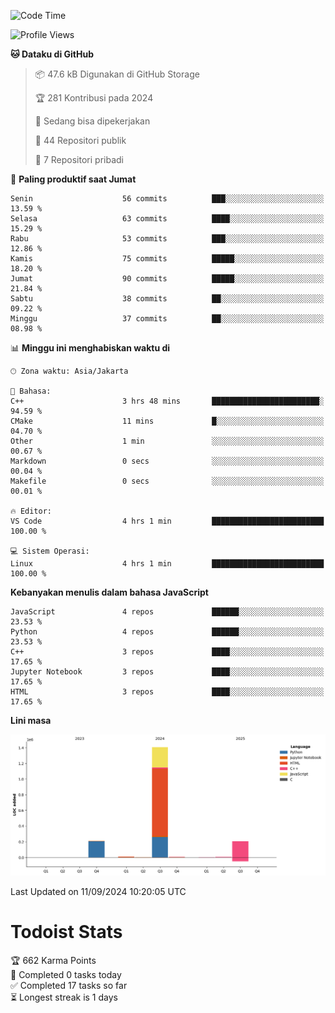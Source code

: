 <!--START_SECTION:waka-->
![Code Time](http://img.shields.io/badge/Code%20Time-34%20hrs%2030%20mins-blue)

![Profile Views](http://img.shields.io/badge/Profil%20dilihat-6-blue)

**🐱 Dataku di GitHub** 

> 📦 47.6 kB Digunakan di GitHub Storage 
 > 
> 🏆 281 Kontribusi pada 2024
 > 
> 💼 Sedang bisa dipekerjakan
 > 
> 📜 44 Repositori publik 
 > 
> 🔑 7 Repositori pribadi 
 > 
📅 **Paling produktif saat Jumat** 

```text
Senin                    56 commits          ███░░░░░░░░░░░░░░░░░░░░░░   13.59 % 
Selasa                   63 commits          ████░░░░░░░░░░░░░░░░░░░░░   15.29 % 
Rabu                     53 commits          ███░░░░░░░░░░░░░░░░░░░░░░   12.86 % 
Kamis                    75 commits          █████░░░░░░░░░░░░░░░░░░░░   18.20 % 
Jumat                    90 commits          █████░░░░░░░░░░░░░░░░░░░░   21.84 % 
Sabtu                    38 commits          ██░░░░░░░░░░░░░░░░░░░░░░░   09.22 % 
Minggu                   37 commits          ██░░░░░░░░░░░░░░░░░░░░░░░   08.98 % 
```


📊 **Minggu ini menghabiskan waktu di** 

```text
🕑︎ Zona waktu: Asia/Jakarta

💬 Bahasa: 
C++                      3 hrs 48 mins       ████████████████████████░   94.59 % 
CMake                    11 mins             █░░░░░░░░░░░░░░░░░░░░░░░░   04.70 % 
Other                    1 min               ░░░░░░░░░░░░░░░░░░░░░░░░░   00.67 % 
Markdown                 0 secs              ░░░░░░░░░░░░░░░░░░░░░░░░░   00.04 % 
Makefile                 0 secs              ░░░░░░░░░░░░░░░░░░░░░░░░░   00.01 % 

🔥 Editor: 
VS Code                  4 hrs 1 min         █████████████████████████   100.00 % 

💻 Sistem Operasi: 
Linux                    4 hrs 1 min         █████████████████████████   100.00 % 
```

**Kebanyakan menulis dalam bahasa JavaScript** 

```text
JavaScript               4 repos             ██████░░░░░░░░░░░░░░░░░░░   23.53 % 
Python                   4 repos             ██████░░░░░░░░░░░░░░░░░░░   23.53 % 
C++                      3 repos             ████░░░░░░░░░░░░░░░░░░░░░   17.65 % 
Jupyter Notebook         3 repos             ████░░░░░░░░░░░░░░░░░░░░░   17.65 % 
HTML                     3 repos             ████░░░░░░░░░░░░░░░░░░░░░   17.65 % 
```



**Lini masa**

![Lines of Code chart](https://raw.githubusercontent.com/yusuf601/yusuf601/main/assets/bar_graph.png)


 Last Updated on 11/09/2024 10:20:05 UTC
<!--END_SECTION:waka-->
# Todoist Stats

<!-- TODO-IST:START -->
🏆  662 Karma Points           
🌸  Completed 0 tasks today           
✅  Completed 17 tasks so far           
⏳  Longest streak is 1 days
<!-- TODO-IST:END -->
